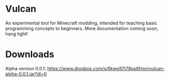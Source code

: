 # Vulcan
An experimental tool for Minecraft modding, intended for teaching basic programming concepts to beginners.
More documentation coming soon, hang tight!

# Downloads
Alpha version 0.0.1: https://www.dropbox.com/s/6kws97t78ps6fmn/vulcan-alpha-0.0.1.jar?dl=0
